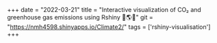 +++ 
date = "2022-03-21" 
title = "Interactive visualization of CO₂ and greenhouse gas emissions using Rshiny 🌱🌎🌻" 
git = "https://nmh4598.shinyapps.io/Climate2/" 
tags = ['rshiny-visualisation'] 
+++
